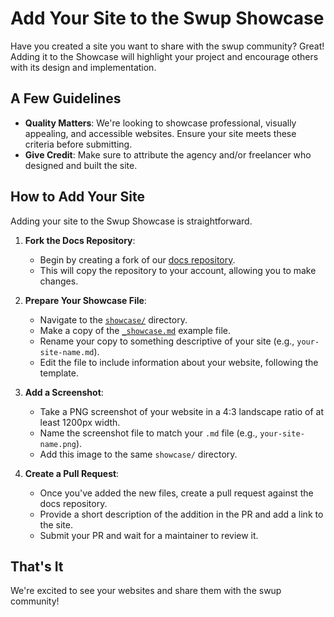 # Add Your Site to the Swup Showcase

Have you created a site you want to share with the swup community? Great! Adding it to the Showcase
will highlight your project and encourage others with its design and implementation.

## A Few Guidelines

- **Quality Matters**: We're looking to showcase professional, visually appealing, and accessible websites. Ensure your site meets these criteria before submitting.
- **Give Credit**: Make sure to attribute the agency and/or freelancer who designed and built the site.

## How to Add Your Site

Adding your site to the Swup Showcase is straightforward.

1. **Fork the Docs Repository**:
    - Begin by creating a fork of our [docs repository](https://github.com/swup/docs).
    - This will copy the repository to your account, allowing you to make changes.

2. **Prepare Your Showcase File**:
    - Navigate to the [`showcase/`](https://github.com/swup/docs/tree/main/src/showcase) directory.
    - Make a copy of the [`_showcase.md`](https://github.com/swup/docs/tree/main/src/showcase/_showcase.md) example file.
    - Rename your copy to something descriptive of your site (e.g., `your-site-name.md`).
    - Edit the file to include information about your website, following the template.

3. **Add a Screenshot**:
    - Take a PNG screenshot of your website in a 4:3 landscape ratio of at least 1200px width.
    - Name the screenshot file to match your `.md` file (e.g., `your-site-name.png`).
    - Add this image to the same `showcase/` directory.

4. **Create a Pull Request**:
    - Once you've added the new files, create a pull request against the docs repository.
    - Provide a short description of the addition in the PR and add a link to the site.
    - Submit your PR and wait for a maintainer to review it.

## That's It

We're excited to see your websites and share them with the swup community!
